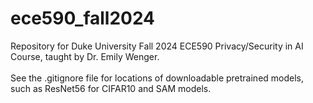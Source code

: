 # ece590_fall2024
Repository for Duke University Fall 2024 ECE590 Privacy/Security in AI Course, taught by Dr. Emily Wenger.
<br>
<br>
See the .gitignore file for locations of downloadable pretrained models, such as ResNet56 for CIFAR10 and SAM models.
